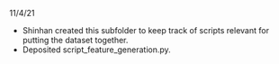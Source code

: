 11/4/21 
* Shinhan created this subfolder to keep track of scripts relevant for putting the dataset together.
* Deposited script_feature_generation.py.
